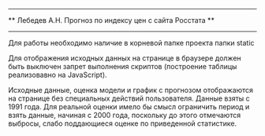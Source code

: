 *******************************************************************
**     Лебедев А.Н. Прогноз по индексу цен с сайта Росстата      **
*******************************************************************

Для работы необходимо наличие в корневой папке проекта папки static

Для отображения исходных данных на странице в браузере должен
быть выключен запрет выполнения скриптов (построение таблицы 
реализовавно на JavaScript).

Исходные данные, оценка модели и график с прогнозом отображаются 
на странице без специальных действий пользователя.
Данные взяты с 1991 года. Для реальной оценки имело бы смысл
ограничить период и взять данные, начиная с 2000 года, поскольку
до этого отмечаются выбросы, слабо поддающиеся оценке по 
приведенной статистике.
